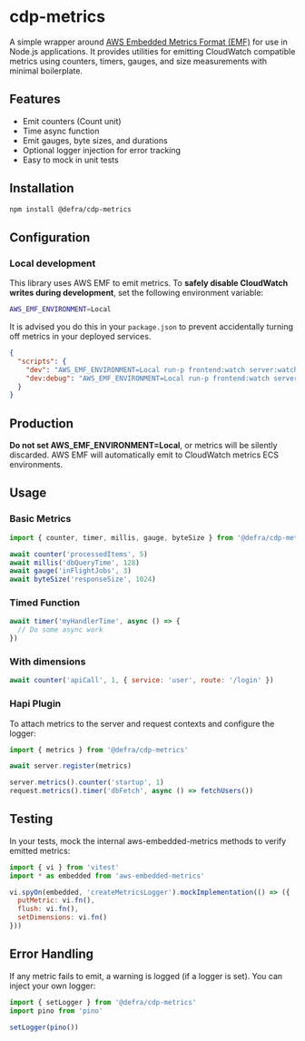 # cdp-metrics

A simple wrapper around [AWS Embedded Metrics Format (EMF)](https://github.com/awslabs/aws-embedded-metrics-node) for use in Node.js applications. It provides utilities for emitting CloudWatch compatible metrics using counters, timers, gauges, and size measurements with minimal boilerplate.

## Features

- Emit counters (Count unit)
- Time async function
- Emit gauges, byte sizes, and durations
- Optional logger injection for error tracking
- Easy to mock in unit tests

## Installation

```bash
npm install @defra/cdp-metrics
```

## Configuration

### Local development

This library uses AWS EMF to emit metrics. To **safely disable CloudWatch writes during development**, set the following environment variable:

```bash
AWS_EMF_ENVIRONMENT=Local
```

It is advised you do this in your `package.json` to prevent accidentally turning off metrics in your deployed services.

```json
{
  "scripts": {
    "dev": "AWS_EMF_ENVIRONMENT=Local run-p frontend:watch server:watch",
    "dev:debug": "AWS_EMF_ENVIRONMENT=Local run-p frontend:watch server:debug"
  }
}
```

## Production

**Do not set AWS_EMF_ENVIRONMENT=Local**, or metrics will be silently discarded. AWS EMF will automatically emit to CloudWatch metrics ECS environments.

## Usage

### Basic Metrics

```js
import { counter, timer, millis, gauge, byteSize } from '@defra/cdp-metrics'

await counter('processedItems', 5)
await millis('dbQueryTime', 128)
await gauge('inFlightJobs', 3)
await byteSize('responseSize', 1024)
```

### Timed Function

```js
await timer('myHandlerTime', async () => {
  // Do some async work
})
```

### With dimensions

```js
await counter('apiCall', 1, { service: 'user', route: '/login' })
```

### Hapi Plugin

To attach metrics to the server and request contexts and configure the logger:

```js
import { metrics } from '@defra/cdp-metrics'

await server.register(metrics)

server.metrics().counter('startup', 1)
request.metrics().timer('dbFetch', async () => fetchUsers())
```

## Testing

In your tests, mock the internal aws-embedded-metrics methods to verify emitted metrics:

```js
import { vi } from 'vitest'
import * as embedded from 'aws-embedded-metrics'

vi.spyOn(embedded, 'createMetricsLogger').mockImplementation(() => ({
  putMetric: vi.fn(),
  flush: vi.fn(),
  setDimensions: vi.fn()
}))
```

## Error Handling

If any metric fails to emit, a warning is logged (if a logger is set). You can inject your own logger:

```js
import { setLogger } from '@defra/cdp-metrics'
import pino from 'pino'

setLogger(pino())
```
